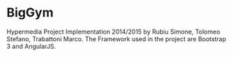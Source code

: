 # BigGym
Hypermedia Project Implementation 2014/2015 by Rubiu Simone, Tolomeo Stefano, Trabattoni Marco. 
The Framework used in the project are Bootstrap 3 and AngularJS.